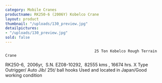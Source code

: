 ```yaml
---
category: Mobile Cranes
productname: RK250-6 (2006Y) Kobelco Crane
layout: product
thumbnail: "/uploads/130_preview.jpg"
detailpictures:
- "/uploads/130_preview.jpg"
sold: false
---
```


                                            25 Ton Kobelco Rough Terrain Crane
RK250-6,  2006yr,  S.N. EZ08-10292,  82555 kms , 16674 hrs.
X Type Outrigger/ Auto Jib/ 25t/ ball hooks
Used and located in Japan/Good working condition


